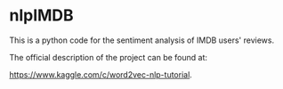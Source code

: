 # nlpIMDB

This is a python code for the sentiment analysis of IMDB users' reviews.

The official description of the project can be found at:

https://www.kaggle.com/c/word2vec-nlp-tutorial.
